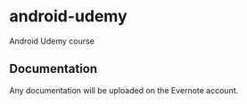 # android-udemy
Android Udemy course

## Documentation
Any documentation will be uploaded on the Evernote account.
